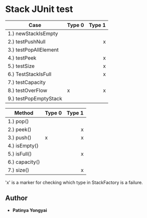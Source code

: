 # Stack JUnit test

Case                    | Type 0 | Type 1
------------------------|--------|--------:
1.) newStackIsEmpty     |        |
2.) testPushNull        |        |    x
3.) testPopAllElement   |        |
4.) testPeek            |        |    x
5.) testSize            |        |    x
6.) TestStackIsFull     |        |    x
7.) testCapacity        |        |
8.) testOverFlow        |    x   |    x
9.) testPopEmptyStack   |        |

Method                  | Type 0 | Type 1
------------------------|--------|--------:
1.) pop()               |        |
2.) peek()              |        |    x
3.) push()              |    x   |    x
4.) isEmpty()           |        |    
5.) isFull()            |        |    x
6.) capacity()          |        |    
7.) size()              |        |    x


'x' is a marker for checking which type in StackFactory is a failure.

## Author
* **Patinya Yongyai**
